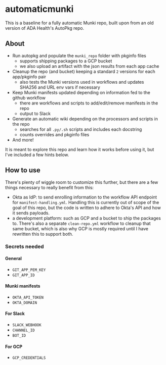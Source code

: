 # automaticmunki

This is a baseline for a fully automatic Munki repo, built upon from an old version of ADA Health's AutoPkg repo. <br>

## About


- Run autopkg and populate the `munki_repo` folder with pkginfo files
  - supports shipping packages to a GCP bucket
  - we also upload an artifact with the json results from each app cache
- Cleanup the repo (and bucket) keeping a standard `2` versions for each app/pkginfo pair
  - also tests the Munki versions used in workflows and updates SHA256 and URL env vars if necessary 
- Keep Munki manifests updated depending on information fed to the github workflow
  - there are workflows and scripts to add/edit/remove manifests in the repo
  - output to Slack
- Generate an automatic wiki depending on the processors and scripts in the repo
  - searches for all `.py/.sh` scripts and includes each docstring
  - counts overrides and pkginfo files
- And more!

It is meant to explore this repo and learn how it works before using it, but I've included a few hints below.

## How to use

There's plenty of wiggle room to customize this further, but there are a few things necessary to really benefit from this:
- Okta as IdP: to send enrolling information to the workflow API endpoint for `manifest-handling.yml`. Handling this is currently out of scope of the goal of this repo, but the code is written to adhere to Okta's API and how it sends payloads.
- a development platform: such as GCP and a bucket to ship the packages to. There's also a separate `clean-repo.yml` workflow to cleanup that same bucket, which is also why GCP is mostly required until I have rewritten this to support both.

### Secrets needed

#### General
- `GIT_APP_PEM_KEY`
- `GIT_APP_ID`

#### Munki manifests
- `OKTA_API_TOKEN`
- `OKTA_DOMAIN`
  
#### For Slack
- `SLACK_WEBHOOK`
- `CHANNEL_ID`
- `BOT_ID`

#### For GCP
- `GCP_CREDENTIALS`
